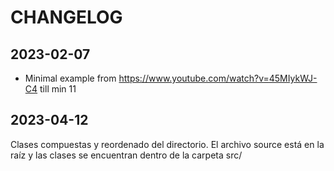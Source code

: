 CHANGELOG
=========

2023-02-07
----------
* Minimal example from https://www.youtube.com/watch?v=45MIykWJ-C4 till min 11

2023-04-12
----------
Clases compuestas y reordenado del directorio. El archivo source está en la raíz y las clases se encuentran dentro de la carpeta src/
